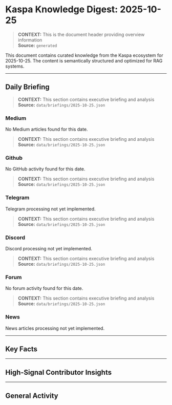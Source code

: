 # Kaspa Knowledge Digest: 2025-10-25

> **CONTEXT:** This is the document header providing overview information  
> **Source:** `generated`

This document contains curated knowledge from the Kaspa ecosystem
for 2025-10-25. The content is semantically structured and optimized
for RAG systems.

---

## Daily Briefing

> **CONTEXT:** This section contains executive briefing and analysis  
> **Source:** `data/briefings/2025-10-25.json`

### Medium

No Medium articles found for this date.

> **CONTEXT:** This section contains executive briefing and analysis  
> **Source:** `data/briefings/2025-10-25.json`

### Github

No GitHub activity found for this date.

> **CONTEXT:** This section contains executive briefing and analysis  
> **Source:** `data/briefings/2025-10-25.json`

### Telegram

Telegram processing not yet implemented.

> **CONTEXT:** This section contains executive briefing and analysis  
> **Source:** `data/briefings/2025-10-25.json`

### Discord

Discord processing not yet implemented.

> **CONTEXT:** This section contains executive briefing and analysis  
> **Source:** `data/briefings/2025-10-25.json`

### Forum

No forum activity found for this date.

> **CONTEXT:** This section contains executive briefing and analysis  
> **Source:** `data/briefings/2025-10-25.json`

### News

News articles processing not yet implemented.

---

## Key Facts



---

## High-Signal Contributor Insights



---

## General Activity

